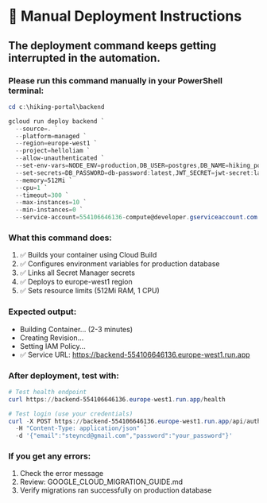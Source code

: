 # 🚀 Manual Deployment Instructions

## The deployment command keeps getting interrupted in the automation.

### Please run this command manually in your PowerShell terminal:

```powershell
cd c:\hiking-portal\backend

gcloud run deploy backend `
  --source=. `
  --platform=managed `
  --region=europe-west1 `
  --project=helloliam `
  --allow-unauthenticated `
  --set-env-vars=NODE_ENV=production,DB_USER=postgres,DB_NAME=hiking_portal,DB_HOST=35.202.149.98,DB_PORT=5432,FRONTEND_URL=https://helloliam.web.app `
  --set-secrets=DB_PASSWORD=db-password:latest,JWT_SECRET=jwt-secret:latest,SENDGRID_API_KEY=sendgrid-key:latest,SENDGRID_FROM_EMAIL=sendgrid-from-email:latest,OPENWEATHER_API_KEY=openweather-api-key:latest,TWILIO_ACCOUNT_SID=twilio-sid:latest,TWILIO_AUTH_TOKEN=twilio-token:latest,TWILIO_WHATSAPP_NUMBER=twilio-whatsapp-number:latest `
  --memory=512Mi `
  --cpu=1 `
  --timeout=300 `
  --max-instances=10 `
  --min-instances=0 `
  --service-account=554106646136-compute@developer.gserviceaccount.com
```

### What this command does:
1. ✅ Builds your container using Cloud Build
2. ✅ Configures environment variables for production database
3. ✅ Links all Secret Manager secrets
4. ✅ Deploys to europe-west1 region
5. ✅ Sets resource limits (512Mi RAM, 1 CPU)

### Expected output:
- Building Container... (2-3 minutes)
- Creating Revision...
- Setting IAM Policy...
- ✅ Service URL: https://backend-554106646136.europe-west1.run.app

### After deployment, test with:

```powershell
# Test health endpoint
curl https://backend-554106646136.europe-west1.run.app/health

# Test login (use your credentials)
curl -X POST https://backend-554106646136.europe-west1.run.app/api/auth/login `
  -H "Content-Type: application/json" `
  -d '{"email":"steyncd@gmail.com","password":"your_password"}'
```

### If you get any errors:
1. Check the error message
2. Review: GOOGLE_CLOUD_MIGRATION_GUIDE.md
3. Verify migrations ran successfully on production database
